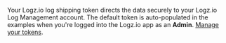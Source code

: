 Your Logz.io log shipping token directs the data securely to your Logz.io Log Management account. The default token is auto-populated in the examples when you're logged into the Logz.io app as an **Admin**. [Manage your tokens](https://app.logz.io/#/dashboard/settings/manage-tokens/data-shipping).